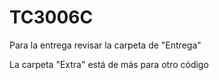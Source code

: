 # TC3006C

Para la entrega revisar la carpeta de "Entrega"

La carpeta "Extra" está de más para otro código
